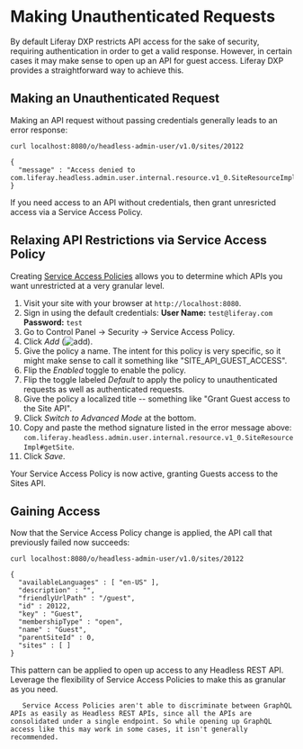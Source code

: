 # Making Unauthenticated Requests

By default Liferay DXP restricts API access for the sake of security, requiring authentication in order to get a valid response. However, in certain cases it may make sense to open up an API for guest access. Liferay DXP provides a straightforward way to achieve this.

## Making an Unauthenticated Request

Making an API request without passing credentials generally leads to an error response:

```
curl localhost:8080/o/headless-admin-user/v1.0/sites/20122
```

```
{
  "message" : "Access denied to com.liferay.headless.admin.user.internal.resource.v1_0.SiteResourceImpl#getSite"
}
```

If you need access to an API without credentials, then grant unresricted access via a Service Access Policy.

## Relaxing API Restrictions via Service Access Policy

Creating [Service Access Policies](../../installation-and-upgrades/securing-liferay/securing-web-services/setting-service-access-policies.md) allows you to determine which APIs you want unrestricted at a very granular level.

1. Visit your site with your browser at `http://localhost:8080`.
1. Sign in using the default credentials:
   **User Name:** `test@liferay.com`
   **Password:** `test`
1. Go to Control Panel &rarr; Security &rarr; Service Access Policy.
1. Click *Add* (![add](../../../images/icon-add.png)).
1. Give the policy a name. The intent for this policy is very specific, so it might make sense to call it something like "SITE_API_GUEST_ACCESS".
1. Flip the *Enabled* toggle to enable the policy.
1. Flip the toggle labeled *Default* to apply the policy to unauthenticated requests as well as authenticated requests.
1. Give the policy a localized title -- something like "Grant Guest access to the Site API".
1. Click *Switch to Advanced Mode* at the bottom.
1. Copy and paste the method signature listed in the error message above: `com.liferay.headless.admin.user.internal.resource.v1_0.SiteResourceImpl#getSite`.
1. Click *Save*.

Your Service Access Policy is now active, granting Guests access to the Sites API.

## Gaining Access

Now that the Service Access Policy change is applied, the API call that previously failed now succeeds:

```
curl localhost:8080/o/headless-admin-user/v1.0/sites/20122
```

```
{
  "availableLanguages" : [ "en-US" ],
  "description" : "",
  "friendlyUrlPath" : "/guest",
  "id" : 20122,
  "key" : "Guest",
  "membershipType" : "open",
  "name" : "Guest",
  "parentSiteId" : 0,
  "sites" : [ ]
}
```

This pattern can be applied to open up access to any Headless REST API. Leverage the flexibility of Service Access Policies to make this as granular as you need.

```note::
   Service Access Policies aren't able to discriminate between GraphQL APIs as easily as Headless REST APIs, since all the APIs are consolidated under a single endpoint. So while opening up GraphQL access like this may work in some cases, it isn't generally recommended.
   ```